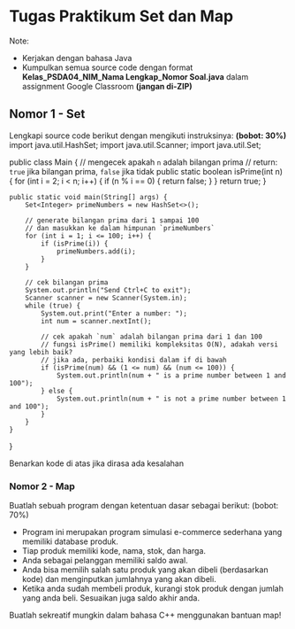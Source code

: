 # Tugas Praktikum Set dan Map

Note:

- Kerjakan dengan bahasa Java
- Kumpulkan semua source code dengan format **Kelas_PSDA04_NIM_Nama Lengkap_Nomor Soal.java** dalam assignment Google Classroom **(jangan di-ZIP)**

## Nomor 1 - Set

Lengkapi source code berikut dengan mengikuti instruksinya: **(bobot: 30%)**
import java.util.HashSet;
import java.util.Scanner;
import java.util.Set;

public class Main {
    // mengecek apakah `n` adalah bilangan prima
    // return: `true` jika bilangan prima, `false` jika tidak
    public static boolean isPrime(int n) {
        for (int i = 2; i < n; i++) {
            if (n % i == 0) {
                return false;
            }
        }
        return true;
    }

    public static void main(String[] args) {
        Set<Integer> primeNumbers = new HashSet<>();

        // generate bilangan prima dari 1 sampai 100
        // dan masukkan ke dalam himpunan `primeNumbers`
        for (int i = 1; i <= 100; i++) {
            if (isPrime(i)) {
                primeNumbers.add(i);
            }
        }

        // cek bilangan prima
        System.out.println("Send Ctrl+C to exit");
        Scanner scanner = new Scanner(System.in);
        while (true) {
            System.out.print("Enter a number: ");
            int num = scanner.nextInt();

            // cek apakah `num` adalah bilangan prima dari 1 dan 100
            // fungsi isPrime() memiliki kompleksitas O(N), adakah versi yang lebih baik?
            // jika ada, perbaiki kondisi dalam if di bawah
            if (isPrime(num) && (1 <= num) && (num <= 100)) {
                System.out.println(num + " is a prime number between 1 and 100");
            } else {
                System.out.println(num + " is not a prime number between 1 and 100");
            }
        }
    }
}

Benarkan kode di atas jika dirasa ada kesalahan

### Nomor 2 - Map

Buatlah sebuah program dengan ketentuan dasar sebagai berikut: (bobot: 70%)

- Program ini merupakan program simulasi e-commerce sederhana yang memiliki database produk.
- Tiap produk memiliki kode, nama, stok, dan harga.
- Anda sebagai pelanggan memiliki saldo awal.
- Anda bisa memilih salah satu produk yang akan dibeli (berdasarkan kode) dan menginputkan jumlahnya yang akan dibeli.
- Ketika anda sudah membeli produk, kurangi stok produk dengan jumlah yang anda beli. Sesuaikan juga saldo akhir anda.

Buatlah sekreatif mungkin dalam bahasa C++ menggunakan bantuan map!